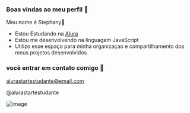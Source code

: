 ### Boas vindas ao meu perfil 💙 

Meu nome é Stephany🪪

- Estou Estudando na [Alura](https://www.alura.com.br)
- Estou me desenvolvendo na linguagem JavaScript
- Utilizo esse espaço para minha organizaçao e compartilhamento dos meus projetos desenvolvidos
  
 ### você entrar em contato comigo 📲

alurastartestudante@email.com

@alurastartestudante

![image](https://github.com/user-attachments/assets/68ec6ec1-2f59-48a0-a7fe-dc5e7b36562a)


